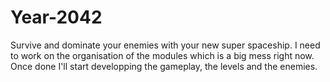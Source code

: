 # Year-2042
Survive and dominate your enemies with your new super spaceship.
I need to work on the organisation of the modules which is a big mess right now. Once done I'll start developping the gameplay, the levels and the enemies.
